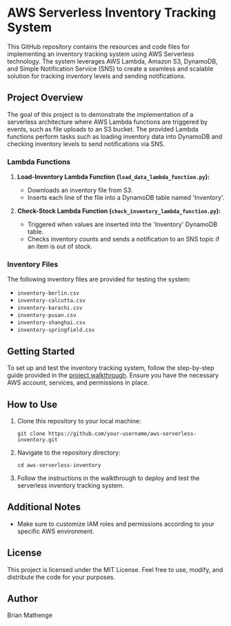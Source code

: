 # AWS Serverless Inventory Tracking System

This GitHub repository contains the resources and code files for implementing an inventory tracking system using AWS Serverless technology. The system leverages AWS Lambda, Amazon S3, DynamoDB, and Simple Notification Service (SNS) to create a seamless and scalable solution for tracking inventory levels and sending notifications.

## Project Overview
The goal of this project is to demonstrate the implementation of a serverless architecture where AWS Lambda functions are triggered by events, such as file uploads to an S3 bucket. The provided Lambda functions perform tasks such as loading inventory data into DynamoDB and checking inventory levels to send notifications via SNS.

### Lambda Functions

1. **Load-Inventory Lambda Function (`load_data_lambda_function.py`):**
   - Downloads an inventory file from S3.
   - Inserts each line of the file into a DynamoDB table named 'Inventory'.

2. **Check-Stock Lambda Function (`check_inventory_lambda_function.py`):**
   - Triggered when values are inserted into the 'Inventory' DynamoDB table.
   - Checks inventory counts and sends a notification to an SNS topic if an item is out of stock.

### Inventory Files

The following inventory files are provided for testing the system:
- `inventory-berlin.csv`
- `inventory-calcutta.csv`
- `inventory-karachi.csv`
- `inventory-pusan.csv`
- `inventory-shanghai.csv`
- `inventory-springfield.csv`

## Getting Started

To set up and test the inventory tracking system, follow the step-by-step guide provided in the [project walkthrough](#). Ensure you have the necessary AWS account, services, and permissions in place.

## How to Use

1. Clone this repository to your local machine:

   ```
   git clone https://github.com/your-username/aws-serverless-inventory.git
   ```

2. Navigate to the repository directory:
    
    ```
    cd aws-serverless-inventory
    ```

3. Follow the instructions in the walkthrough to deploy and test the serverless inventory tracking system.

## Additional Notes
- Make sure to customize IAM roles and permissions according to your specific AWS environment.

## License
This project is licensed under the MIT License. Feel free to use, modify, and distribute the code for your purposes.

## Author
Brian Mathenge